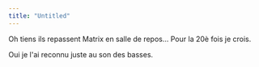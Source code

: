 ```yaml
---
title: "Untitled"
---
```


Oh tiens ils repassent Matrix en salle de repos... Pour la 20è fois je crois.

Oui je l'ai reconnu juste au son des basses.

